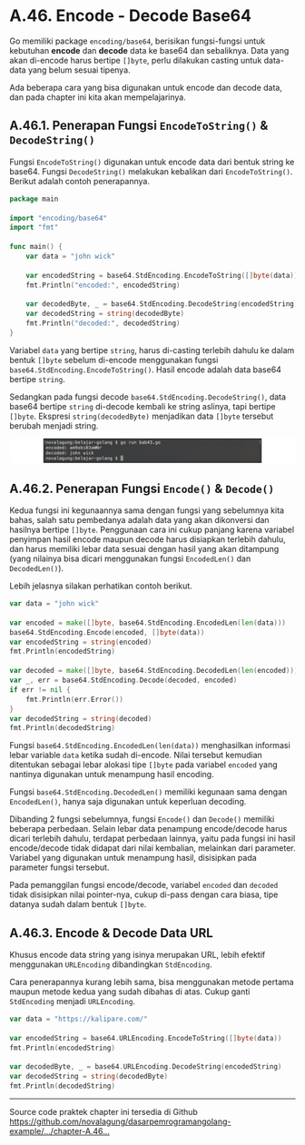 # A.46. Encode - Decode Base64

Go memiliki package `encoding/base64`, berisikan fungsi-fungsi untuk kebutuhan **encode** dan **decode** data ke base64 dan sebaliknya. Data yang akan di-encode harus bertipe `[]byte`, perlu dilakukan casting untuk data-data yang belum sesuai tipenya.

Ada beberapa cara yang bisa digunakan untuk encode dan decode data, dan pada chapter ini kita akan mempelajarinya.

## A.46.1. Penerapan Fungsi `EncodeToString()` & `DecodeString()`

Fungsi `EncodeToString()` digunakan untuk encode data dari bentuk string ke base64. Fungsi `DecodeString()` melakukan kebalikan dari `EncodeToString()`. Berikut adalah contoh penerapannya.

```go
package main

import "encoding/base64"
import "fmt"

func main() {
    var data = "john wick"

    var encodedString = base64.StdEncoding.EncodeToString([]byte(data))
    fmt.Println("encoded:", encodedString)

    var decodedByte, _ = base64.StdEncoding.DecodeString(encodedString)
    var decodedString = string(decodedByte)
    fmt.Println("decoded:", decodedString)
}
```

Variabel `data` yang bertipe `string`, harus di-casting terlebih dahulu ke dalam bentuk `[]byte` sebelum di-encode menggunakan fungsi `base64.StdEncoding.EncodeToString()`. Hasil encode adalah data base64 bertipe `string`.

Sedangkan pada fungsi decode `base64.StdEncoding.DecodeString()`, data base64 bertipe `string` di-decode kembali ke string aslinya, tapi bertipe `[]byte`. Ekspresi `string(decodedByte)` menjadikan data `[]byte` tersebut berubah menjadi string.

![Encode & decode data string](images/A_encoding_base64_1_encode_decode.png)

## A.46.2. Penerapan Fungsi `Encode()` & `Decode()`

Kedua fungsi ini kegunaannya sama dengan fungsi yang sebelumnya kita bahas, salah satu pembedanya adalah data yang akan dikonversi dan hasilnya bertipe `[]byte`. Penggunaan cara ini cukup panjang karena variabel penyimpan hasil encode maupun decode harus disiapkan terlebih dahulu, dan harus memiliki lebar data sesuai dengan hasil yang akan ditampung (yang nilainya bisa dicari menggunakan fungsi `EncodedLen()` dan `DecodedLen()`).

Lebih jelasnya silakan perhatikan contoh berikut.

```go
var data = "john wick"

var encoded = make([]byte, base64.StdEncoding.EncodedLen(len(data)))
base64.StdEncoding.Encode(encoded, []byte(data))
var encodedString = string(encoded)
fmt.Println(encodedString)

var decoded = make([]byte, base64.StdEncoding.DecodedLen(len(encoded)))
var _, err = base64.StdEncoding.Decode(decoded, encoded)
if err != nil {
    fmt.Println(err.Error())
}
var decodedString = string(decoded)
fmt.Println(decodedString)
```

Fungsi `base64.StdEncoding.EncodedLen(len(data))` menghasilkan informasi lebar variable `data` ketika sudah di-encode. Nilai tersebut kemudian ditentukan sebagai lebar alokasi tipe `[]byte` pada variabel `encoded` yang nantinya digunakan untuk menampung hasil encoding.

Fungsi `base64.StdEncoding.DecodedLen()` memiliki kegunaan sama dengan `EncodedLen()`, hanya saja digunakan untuk keperluan decoding.

Dibanding 2 fungsi sebelumnya, fungsi `Encode()` dan `Decode()` memiliki beberapa perbedaan. Selain lebar data penampung encode/decode harus dicari terlebih dahulu, terdapat perbedaan lainnya, yaitu pada fungsi ini hasil encode/decode tidak didapat dari nilai kembalian, melainkan dari parameter. Variabel yang digunakan untuk menampung hasil, disisipkan pada parameter fungsi tersebut.

Pada pemanggilan fungsi encode/decode, variabel `encoded` dan `decoded` tidak disisipkan nilai pointer-nya, cukup di-pass dengan cara biasa, tipe datanya sudah dalam bentuk `[]byte`.

## A.46.3. Encode & Decode Data URL

Khusus encode data string yang isinya merupakan URL, lebih efektif menggunakan `URLEncoding` dibandingkan `StdEncoding`.

Cara penerapannya kurang lebih sama, bisa menggunakan metode pertama maupun metode kedua yang sudah dibahas di atas. Cukup ganti `StdEncoding` menjadi `URLEncoding`.

```go
var data = "https://kalipare.com/"

var encodedString = base64.URLEncoding.EncodeToString([]byte(data))
fmt.Println(encodedString)

var decodedByte, _ = base64.URLEncoding.DecodeString(encodedString)
var decodedString = string(decodedByte)
fmt.Println(decodedString)
```

---

<div class="source-code-link">
    <div class="source-code-link-message">Source code praktek chapter ini tersedia di Github</div>
    <a href="https://github.com/novalagung/dasarpemrogramangolang-example/tree/master/chapter-A.46-encode-decode-base64">https://github.com/novalagung/dasarpemrogramangolang-example/.../chapter-A.46...</a>
</div>
